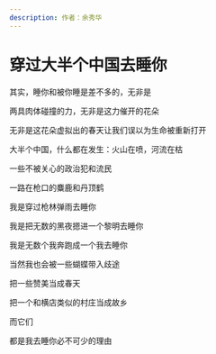 ```yaml
---
description: 作者：余秀华
---
```


# 穿过大半个中国去睡你

其实，睡你和被你睡是差不多的，无非是

两具肉体碰撞的力，无非是这力催开的花朵

无非是这花朵虚拟出的春天让我们误以为生命被重新打开

大半个中国，什么都在发生：火山在喷，河流在枯

一些不被关心的政治犯和流民

一路在枪口的麋鹿和丹顶鹤

我是穿过枪林弹雨去睡你

我是把无数的黑夜摁进一个黎明去睡你

我是无数个我奔跑成一个我去睡你

当然我也会被一些蝴蝶带入歧途

把一些赞美当成春天

把一个和横店类似的村庄当成故乡

而它们

都是我去睡你必不可少的理由
